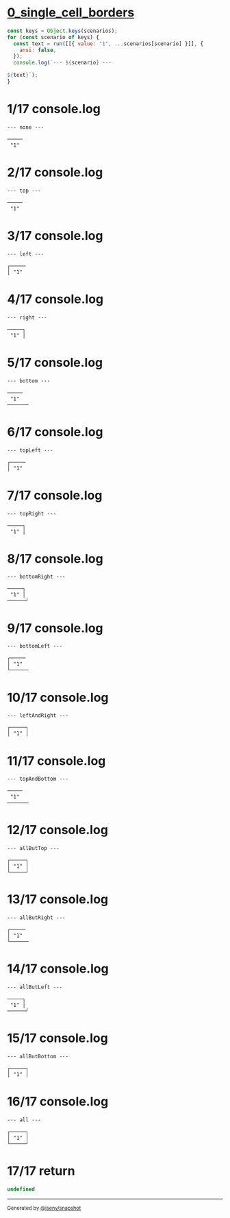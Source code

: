 # [0_single_cell_borders](../../table.test.mjs#L110)

```js
const keys = Object.keys(scenarios);
for (const scenario of keys) {
  const text = run([[{ value: "1", ...scenarios[scenario] }]], {
    ansi: false,
  });
  console.log(`--- ${scenario} ---

${text}`);
}
```

# 1/17 console.log

```console
--- none ---

─────
 "1" 
```

# 2/17 console.log

```console
--- top ---

─────
 "1" 
```

# 3/17 console.log

```console
--- left ---

┌─────
│ "1" 
```

# 4/17 console.log

```console
--- right ---

─────┐
 "1" │
```

# 5/17 console.log

```console
--- bottom ---

─────
 "1" 
───────
```

# 6/17 console.log

```console
--- topLeft ---

┌─────
│ "1" 
```

# 7/17 console.log

```console
--- topRight ---

─────┐
 "1" │
```

# 8/17 console.log

```console
--- bottomRight ---

─────┐
 "1" │
──────┘
```

# 9/17 console.log

```console
--- bottomLeft ---

┌─────
│ "1" 
└──────
```

# 10/17 console.log

```console
--- leftAndRight ---

┌─────┐
│ "1" │
```

# 11/17 console.log

```console
--- topAndBottom ---

─────
 "1" 
───────
```

# 12/17 console.log

```console
--- allButTop ---

┌─────┐
│ "1" │
└─────┘
```

# 13/17 console.log

```console
--- allButRight ---

┌─────
│ "1" 
└──────
```

# 14/17 console.log

```console
--- allButLeft ---

─────┐
 "1" │
──────┘
```

# 15/17 console.log

```console
--- allButBottom ---

┌─────┐
│ "1" │
```

# 16/17 console.log

```console
--- all ---

┌─────┐
│ "1" │
└─────┘
```

# 17/17 return

```js
undefined
```

---

<sub>
  Generated by <a href="https://github.com/jsenv/core/tree/main/packages/independent/snapshot">@jsenv/snapshot</a>
</sub>
